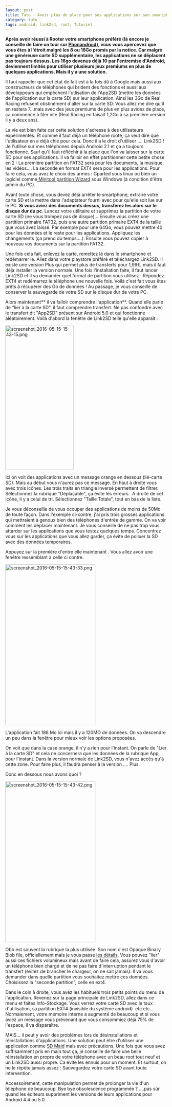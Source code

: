 ```yaml
---
layout: post
title: Tuto - Avoir plus de place pour ses applications sur son smartphone
category: tuto
tags: android, link2sd, root, Tutoriel
---
```

**Après avoir réussi à Rooter votre smartphone préféré (là encore je conseille de faire un tour sur <a href="http://www.phonandroid.com/">Phonandroid</a>), vous vous apercevez que vous êtes à l'étroit malgré les 8 ou 16Go promis par la notice. Car malgré une généreuse carte SD supplémentaire, les applications ne se déplacent pas toujours dessus. Les 16go devenus déjà 10 par l'entremise d'Android, deviennent limités pour utiliser plusieurs jeux premiums en plus de quelques applications. Mais il y a une solution.**

Il faut rappeler que cet état de fait est à la fois dû à Google mais aussi aux constructeurs de téléphones qui brident des fonctions et aussi aux développeurs qui empèchent l'utlisation de l'App2SD (mettre les données de l'application sur la carte SD) sur leur application. Ainsi les 3Go de Real Racing refusent obstinément d'aller sur la carte SD. Vous allez me dire qu'il en restera 7...mais avec des jeux premiums de plus en plus avides de place, ça commence à filer vite (Real Racing en faisait 1,2Go à sa première version il y a deux ans).

La vie est bien faite car cette solution s'adresse à des utilisateurs expérimentés. Et comme il faut déjà un téléphone rooté, ça veut dire que l'utilisateur en a déjà chié pour cela. Donc il a le droit d'utiliser .... Link2SD ! Je l'utilise sur mes téléphones depuis Android 2.1 et ça a toujours fonctionné. Sauf qu'il faut réfléchir à la place que l'on va laisser sur la carte SD pour ses applications. Il va falloir en effet partitionner cette petite chose en 2 : La première partition en FAT32 sera pour les documents, la musique, les vidéos.... La seconde en format EXT4 sera pour les applications. Pour faire cela, vous avez le choix des armes : Gparted sous linux ou bien un logiciel comme<span style="text-decoration:underline;"><a href="http://www.partitionwizard.com/"> Minitool partition Wizard</a></span> sous Windows (à condition d'être admin du PC).

Avant toute chose, vous devez déjà arrêter le smartphone, extraire votre carte SD et la mettre dans l'adaptateur fourni avec pour qu'elle soit lue sur le PC. **Si vous aviez des documents dessus, transférez les alors sur le disque dur du pc**. Lancez votre utilitaire et supprimez la partition de votre carte SD (ne vous trompez pas de disque)....Ensuite vous créez une partition primaire FAT32, puis une autre partition primaire EXT4 de la taille que vous avez laissé. Par exemple pour une 64Go, vous pouvez mettre 40 pour les données et le reste pour les applications. Appliquez les changements (ça prend du temps....). Ensuite vous pouvez copier à nouveau vos documents sur la partition FAT32.

Une fois cela fait, enlevez la carte, remettez là dans le smartphone et redémarrer le. Allez dans votre playstore préféré et téléchargez Link2SD. Il existe une version Plus qui permet plus de transferts pour 1,99€, mais il faut déjà installer la version normale. Une fois l'installation faite, il faut lancer Link2SD et il va demander quel format de partition vous utilisez : Répondez EXT4 et redémarrez le téléphone une nouvelle fois. Voilà c'est fait vous êtes prêts à récupérer des Go de données ! Au passage, je vous conseille de conserver la sauvegarde de votre SD sur le disque dur de votre PC.

Alors maintenant** il va falloir comprendre l'application**. Quand elle parle de "lier à la carte SD", il faut comprendre transfert. Ne pas confondre avec le transfert dit "App2SD" présent sur Android 5.0 et qui fonctionne aléatoirement. Voilà d'abord la fenêtre de Link2SD telle qu'elle apparaît :

<img class="wp-image-1387 alignleft" src="https://cheziceman.files.wordpress.com/2016/05/screenshot_2016-05-15-15-43-15.png?w=576" alt="screenshot_2016-05-15-15-43-15.png" width="213" height="449" />

Ici on voit des applications avec un message orange en dessous (lié-carte SD). Mais au début vous n'aurez pas ce message. En haut à droite vous avec trois icônes. Les trois traits en triangle inversé permettent de filtrer. Sélectionnez la rubrique "Déplaçable", ça évite les erreurs.  A droite de cet icône, il y a celui de tri. Sélectionnez "Taille Totale", tout en bas de la liste.

Je vous déconseille de vous occuper des applications de moins de 50Mo de toute façon. Dans l'exemple ci-contre, j'ai pris trois grosses applications qui mettraient à genoux bien des téléphones d'entrée de gamme. On va voir comment les déplacer maintenant. Je vous conseille de ne pas trop vous attarder sur les applications que vous testez quelques temps. Concentrez vous sur les applications que vous allez garder, ça évite de polluer la SD avec des données temporaires.

Appuyez sur la première d'entre elle maintenant . Vous allez avoir une fenêtre ressemblant à celle ci contre.

<img class="size-full wp-image-1386 alignright" src="https://cheziceman.files.wordpress.com/2016/05/screenshot_2016-05-15-15-43-33-e1463320275699.png" alt="screenshot_2016-05-15-15-43-33.png" width="281" height="500" />

L'application fait 186 Mo ici mais il y a 120MO de données. On va descendre un peu dans la fenêtre pour mieux voir les options proposées.

On voit que dans la case orange, il n'y a rien pour l'instant. On parle de "Lier à la carte SD" et cela ne concernera que les données de la rubrique App, pour l'instant. Dans la version normale de Link2SD, vous n'avez accès qu'à cette zone. Pour faire plus, il faudra penser à la version .... Plus.

Donc en dessous nous avons quoi ?

<img class="size-full wp-image-1388 alignleft" src="https://cheziceman.files.wordpress.com/2016/05/screenshot_2016-05-15-15-43-42-e1463320679167.png" alt="screenshot_2016-05-15-15-43-42.png" width="281" height="500" />

Obb est souvent la rubrique la plus utilisée. Son nom c'est Opaque Binary Blob file, officiellement mais je vous passe <a href="https://en.wikipedia.org/wiki/Opaque_binary_blob">les détails</a>. Vous pouvez "lier" aussi ces fichiers volumineux mais avant de faire cela, assurez vous d'avoir un téléphone bien chargé et de ne pas faire d'interruption pendant le transfert (évitez de brancher le chargeur, on ne sait jamais). Il va vous demander dans quelle partition vous souhaitez mettre ces données. Choisissez la "seconde partition", celle en ext4.

Dans le coin à droite, vous avez les habituels trois petits points du menu de l'application. Revenez sur la page principale de Link2SD, allez dans ce menu et faites Info-Stockage. Vous verrez votre carte SD avec le taux d'utilisation, sa partition EXT4 (invisible du système android)  etc etc... Normalement, votre mémoire interne a augmenté de beaucoup et si vous aviez un message vous prévenant que vous consommiez déjà 75% de l'espace, il va disparaître.

MAIS... il peut y avoir des problèmes lors de désinstallations et réinstallations d'applications. Une solution peut être d'utiliser une application comme <span style="text-decoration:underline;">SD Maid</span> mais avec précautions. Une fois que vous avez suffisamment pris en main tout ça, je conseille de faire une belle réinstallation en propre de votre téléphone avec un beau root tout neuf et un Link2SD aussi propre. Ca évite les ennuis pour un moment. Et surtout, on ne le répète jamais assez : Sauvegardez votre carte SD avant toute intervention.

Accessoirement, cette manipulation permet de prolonger la vie d'un téléphone de beaucoup. Bye bye obsolescence programmée ? ....pas sûr quand les éditeurs suppriment les versions de leurs applications pour Android 4.4 ou 5.0.
